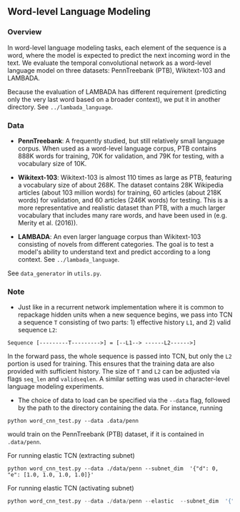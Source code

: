 ## Word-level Language Modeling

### Overview

In word-level language modeling tasks, each element of the sequence is a word, where the model
is expected to predict the next incoming word in the text. We evaluate the temporal convolutional
network as a word-level language model on three datasets: PennTreebank (PTB), Wikitext-103 
and LAMBADA.

Because the evaluation of LAMBADA has different requirement (predicting only the very last word
based on a broader context), we put it in another directory. See `../lambada_language`. 


### Data

- **PennTreebank**: A frequently studied, but still relatively
small language corpus. When used as a word-level language corpus,
PTB contains 888K words for training, 70K for validation,
and 79K for testing, with a vocabulary size of 10K.

- **Wikitext-103**: Wikitext-103 is almost
110 times as large as PTB, featuring a vocabulary size of
about 268K. The dataset contains 28K Wikipedia articles
(about 103 million words) for training, 60 articles (about
218K words) for validation, and 60 articles (246K words)
for testing. This is a more representative and realistic dataset
than PTB, with a much larger vocabulary that includes many
rare words, and have been used in (e.g. Merity et al. (2016)).

- **LAMBADA**: An even larger language corpus than Wikitext-103
consisting of novels from different categories. The goal is to 
test a model's ability to understand text and predict according
to a long context. See `../lambada_language`. 

See `data_generator` in `utils.py`.


### Note

- Just like in a recurrent network implementation where it is common to repackage 
hidden units when a new sequence begins, we pass into TCN a sequence `T` consisting 
of two parts: 1) effective history `L1`, and 2) valid sequence `L2`:

```
Sequence [---------T--------->] = [--L1--> ------L2------>]
```

In the forward pass, the whole sequence is passed into TCN, but only the `L2` portion is used for 
training. This ensures that the training data are also provided with sufficient history. The size
of `T` and `L2` can be adjusted via flags `seq_len` and `validseqlen`. A similar setting
was used in character-level language modeling experiments.

- The choice of data to load can be specified via the `--data` flag, followed by the path to
the directory containing the data. For instance, running

```
python word_cnn_test.py --data .data/penn
```

would train on the PennTreebank (PTB) dataset, if it is contained in `.data/penn`.

For running elastic TCN (extracting subnet)

```
python word_cnn_test.py --data ./data/penn --subnet_dim  '{"d": 0, "e": [1.0, 1.0, 1.0, 1.0]}'
```
For running elastic TCN (activating subnet)

```python
python word_cnn_test.py --data ./data/penn --elastic  --subnet_dim  '{"d": 0, "e": [1.0, 1.0, 1.0, 1.0]}'
```
